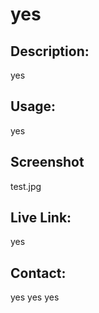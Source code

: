 # yes

  ## Description: 
  yes
  ## Usage: 
  yes
  ## Screenshot
  test.jpg
  ## Live Link:
  yes
  ## Contact:
  yes
  yes
  yes
